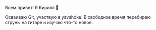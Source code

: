 Всем привет! Я Кирилл 👋

Осваиваю Git, участвую в yavshoke. В свободное время перебираю струны на гитаре и изучаю что-то новое.